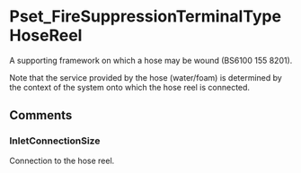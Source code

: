 # Pset_FireSuppressionTerminalTypeHoseReel

A supporting framework on which a hose may be wound (BS6100 155 8201).

Note that the service provided by the hose (water/foam) is determined by the context of the system onto which the hose reel is connected.


## Comments

### InletConnectionSize

Connection to the hose reel.

